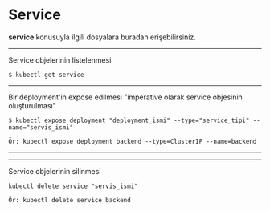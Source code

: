# Service
**service** konusuyla ilgili dosyalara buradan erişebilirsiniz.
***
Service objelerinin listelenmesi

```
$ kubectl get service
```
***
Bir deployment'in expose edilmesi "imperative olarak service objesinin oluşturulması"

```
$ kubectl expose deployment "deployment_ismi" --type="service_tipi" --name="servis_ismi"

Ör: kubectl expose deployment backend --type=ClusterIP --name=backend
```
***
***
Service objelerinin silinmesi

```
kubectl delete service "servis_ismi"

Ör: kubectl delete service backend
```